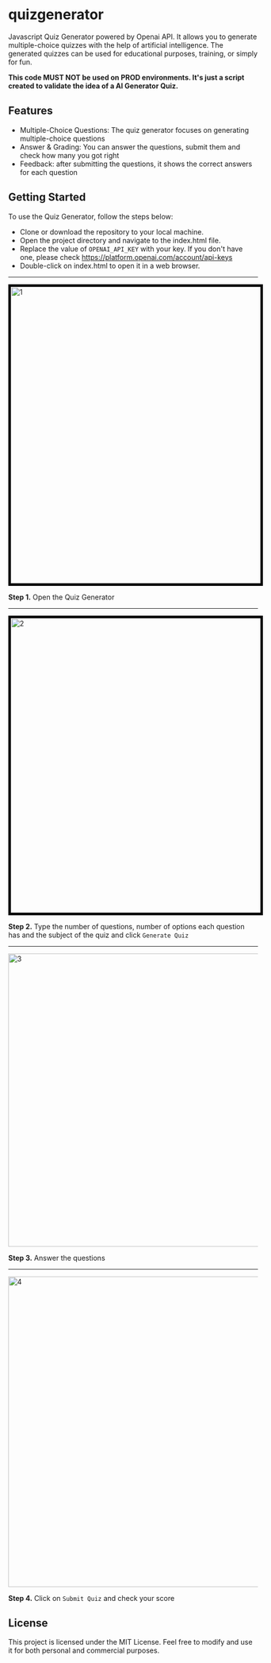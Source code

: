 # quizgenerator
Javascript Quiz Generator powered by Openai API. It allows you to generate multiple-choice quizzes with the help of artificial intelligence. The generated quizzes can be used for educational purposes, training, or simply for fun.

**This code MUST NOT be used on PROD environments. It's just a script created to validate the idea of a AI Generator Quiz.**

## Features

- Multiple-Choice Questions: The quiz generator focuses on generating multiple-choice questions
- Answer & Grading: You can answer the questions, submit them and check how many you got right
- Feedback: after submitting the questions, it shows the correct answers for each question

## Getting Started

To use the Quiz Generator, follow the steps below:

- Clone or download the repository to your local machine.
- Open the project directory and navigate to the index.html file.
- Replace the value of `OPENAI_API_KEY` with your key. If you don't have one, please check https://platform.openai.com/account/api-keys
- Double-click on index.html to open it in a web browser.

---
<img style="border: 5px solid black;" width="597" alt="1" src="https://github.com/rodgars/quizgenerator/assets/20528688/3e00893e-a090-430e-8bdb-4418cd120196">

**Step 1.** Open the Quiz Generator

---
<img width="593" style="border: 5px solid black;" alt="2" src="https://github.com/rodgars/quizgenerator/assets/20528688/c3dcfbc6-eadb-45a5-ae78-9737c9774bb1">

**Step 2.**  Type the number of questions, number of options each question has and the subject of the quiz and click `Generate Quiz`

---
<img width="590" alt="3" src="https://github.com/rodgars/quizgenerator/assets/20528688/3c27ceee-7a29-4c08-b6b6-ad1f7c8b5393">


**Step 3.** Answer the questions

---
<img width="625" alt="4" src="https://github.com/rodgars/quizgenerator/assets/20528688/dd5d7027-0bfd-4712-aced-f2a42f66ebaa">


**Step 4.** Click on `Submit Quiz` and check your score





## License
This project is licensed under the MIT License. Feel free to modify and use it for both personal and commercial purposes.
